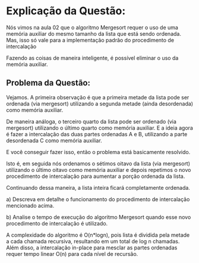 # Explicação da Questão:
Nós vimos na aula 02 que o algoritmo Mergesort requer o uso de uma memória auxiliar do mesmo tamanho da lista que está sendo ordenada.
Mas, isso só vale para a implementação padrão do procedimento de intercalação


Fazendo as coisas de maneira inteligente, é possível eliminar o uso da memória auxiliar.


## Problema da Questão:
Vejamos. A primeira observação é que a primeira metade da lista pode ser ordenada (via mergesort) utilizando a segunda metade (ainda desordenada) como memória auxiliar.


De maneira análoga, o terceiro quarto da lista pode ser ordenado (via mergesort) utilizando o último quarto como memória auxiliar.
E a ideia agora é fazer a intercalação das duas partes ordenadas A e B, utilizando a parte desordenada C como memória auxiliar.


E você conseguir fazer isso, então o problema está basicamente resolvido.


Isto é, em seguida nós ordenamos o sétimos oitavo da lista (via mergesort) utilizando o último oitavo como memória auxiliar e depois repetimos o novo procedimento de intercalação para aumentar a porção ordenada da lista.


Continuando dessa maneira, a lista inteira ficará completamente ordenada.


a) Descreva em detalhe o funcionamento do procedimento de intercalação mencionado acima.


b) Analise o tempo de execução do algoritmo Mergesort quando esse novo procedimento de intercalação é utilizado.


A complexidade do algoritmo é O(n*logn), pois lista é dividida pela metade a cada chamada recursiva, resultando em um total de log n chamadas. Além disso, a intercalação in-place para mesclar as partes ordenadas requer tempo linear O(n) para cada nível de recursão.

